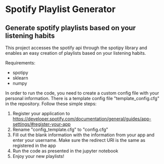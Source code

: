 # Spotify Playlist Generator
## Generate spotify playlists based on your listening habits
This project accesses the spotify api through the spotipy library and enables an easy creation of playlists based on your listening habits. 

Requirements:
- spotipy
- sklearn
- numpy

In order to run the code, you need to create a custom config file with your personal information. There is a template config file "template_config.cfg" in the repository. Follow these simple steps:

1. Register your application to https://developer.spotify.com/documentation/general/guides/app-settings/#register-your-app
2. Rename "config_template.cfg" to "config.cfg"
3. Fill out the blank information with the information from your app and enter your username. Make sure the redirect URI is the same as registered in the app 
4. Run the code as presented in the jupyter notebook
5. Enjoy your new playlists!
